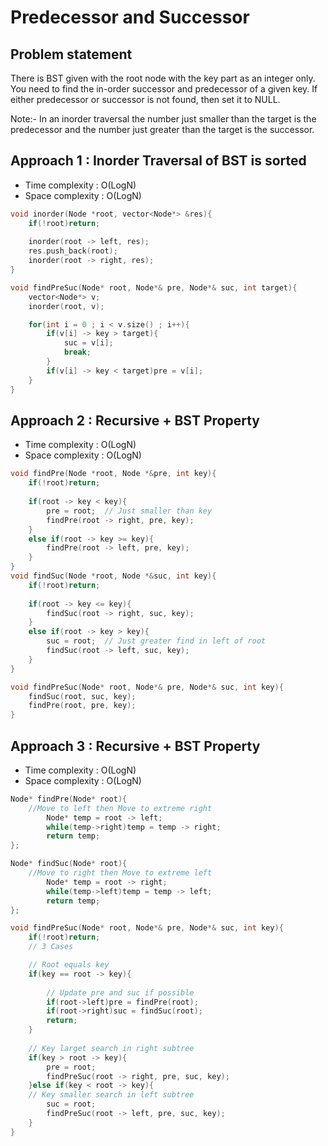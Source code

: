 # Predecessor and Successor

## Problem statement

There is BST given with the root node with the key part as an integer only. You need to find the in-order successor and predecessor of a given key. If either predecessor or successor is not found, then set it to NULL.

Note:- In an inorder traversal the number just smaller than the target is the predecessor and the number just greater than the target is the successor. 

## Approach 1 : Inorder Traversal of BST is sorted

- Time complexity : O(LogN)
- Space complexity : O(LogN)

```cpp
void inorder(Node *root, vector<Node*> &res){
    if(!root)return;
    
    inorder(root -> left, res);
    res.push_back(root);
    inorder(root -> right, res);
}

void findPreSuc(Node* root, Node*& pre, Node*& suc, int target){
    vector<Node*> v;
    inorder(root, v);

    for(int i = 0 ; i < v.size() ; i++){
        if(v[i] -> key > target){
            suc = v[i];
            break;
        }
        if(v[i] -> key < target)pre = v[i];
    }
}
```

## Approach 2 : Recursive + BST Property

- Time complexity : O(LogN)
- Space complexity : O(LogN)

```cpp
void findPre(Node *root, Node *&pre, int key){
    if(!root)return;
    
    if(root -> key < key){
        pre = root;  // Just smaller than key
        findPre(root -> right, pre, key);
    }
    else if(root -> key >= key){
        findPre(root -> left, pre, key);
    }
}
void findSuc(Node *root, Node *&suc, int key){
    if(!root)return;
    
    if(root -> key <= key){
        findSuc(root -> right, suc, key);
    }
    else if(root -> key > key){
        suc = root;  // Just greater find in left of root
        findSuc(root -> left, suc, key);
    }
}

void findPreSuc(Node* root, Node*& pre, Node*& suc, int key){
    findSuc(root, suc, key);
    findPre(root, pre, key);
}
```

## Approach 3 : Recursive + BST Property

- Time complexity : O(LogN)
- Space complexity : O(LogN)

```cpp
Node* findPre(Node* root){
    //Move to left then Move to extreme right
        Node* temp = root -> left;
        while(temp->right)temp = temp -> right;
        return temp;
};

Node* findSuc(Node* root){
    //Move to right then Move to extreme left
        Node* temp = root -> right;
        while(temp->left)temp = temp -> left;
        return temp;
};

void findPreSuc(Node* root, Node*& pre, Node*& suc, int key){
    if(!root)return;
    // 3 Cases

    // Root equals key
    if(key == root -> key){
        
        // Update pre and suc if possible
        if(root->left)pre = findPre(root);
        if(root->right)suc = findSuc(root);
        return;
    }
    
    // Key larget search in right subtree
    if(key > root -> key){
        pre = root;
        findPreSuc(root -> right, pre, suc, key);
    }else if(key < root -> key){
    // Key smaller search in left subtree
        suc = root;
        findPreSuc(root -> left, pre, suc, key);
    }
}
```

